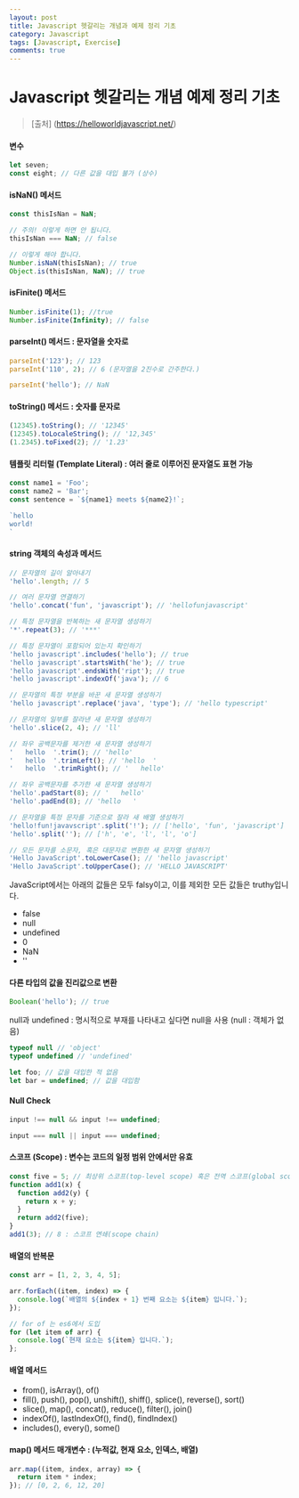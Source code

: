 ```yaml
---
layout: post
title: Javascript 헷갈리는 개념과 예제 정리 기초
category: Javascript
tags: [Javascript, Exercise]
comments: true
---
```


# Javascript 헷갈리는 개념 예제 정리 기초
> [출처] (https://helloworldjavascript.net/)

#### 변수
```javascript
let seven;
const eight; // 다른 값을 대입 불가 (상수)
```
#### isNaN() 메서드
```javascript
const thisIsNan = NaN;

// 주의! 이렇게 하면 안 됩니다.
thisIsNan === NaN; // false

// 이렇게 해야 합니다.
Number.isNaN(thisIsNan); // true
Object.is(thisIsNan, NaN); // true
```
#### isFinite() 메서드
```javascript
Number.isFinite(1); //true
Number.isFinite(Infinity); // false
```
#### parseInt() 메서드 : 문자열을 숫자로
```javascript
parseInt('123'); // 123
parseInt('110', 2); // 6 (문자열을 2진수로 간주한다.)

parseInt('hello'); // NaN
```
#### toString() 메서드 : 숫자를 문자로
```javascript
(12345).toString(); // '12345'
(12345).toLocaleString(); // '12,345'
(1.2345).toFixed(2); // '1.23'
```
#### 템플릿 리터럴 (Template Literal) : 여러 줄로 이루어진 문자열도 표현 가능
```javascript
const name1 = 'Foo';
const name2 = 'Bar';
const sentence = `${name1} meets ${name2}!`;

`hello
world!
`
```
#### string 객체의 속성과 메서드
```javascript
// 문자열의 길이 알아내기
'hello'.length; // 5

// 여러 문자열 연결하기
'hello'.concat('fun', 'javascript'); // 'hellofunjavascript'

// 특정 문자열을 반복하는 새 문자열 생성하기
'*'.repeat(3); // '***'

// 특정 문자열이 포함되어 있는지 확인하기
'hello javascript'.includes('hello'); // true
'hello javascript'.startsWith('he'); // true
'hello javascript'.endsWith('ript'); // true
'hello javascript'.indexOf('java'); // 6

// 문자열의 특정 부분을 바꾼 새 문자열 생성하기
'hello javascript'.replace('java', 'type'); // 'hello typescript'

// 문자열의 일부를 잘라낸 새 문자열 생성하기
'hello'.slice(2, 4); // 'll'

// 좌우 공백문자를 제거한 새 문자열 생성하기
'   hello  '.trim(); // 'hello'
'   hello  '.trimLeft(); // 'hello  '
'   hello  '.trimRight(); // '   hello'

// 좌우 공백문자를 추가한 새 문자열 생성하기
'hello'.padStart(8); // '   hello'
'hello'.padEnd(8); // 'hello   '

// 문자열을 특정 문자를 기준으로 잘라 새 배열 생성하기
'hello!fun!javavscript'.split('!'); // ['hello', 'fun', 'javascript']
'hello'.split(''); // ['h', 'e', 'l', 'l', 'o']

// 모든 문자를 소문자, 혹은 대문자로 변환한 새 문자열 생성하기
'Hello JavaScript'.toLowerCase(); // 'hello javascript'
'Hello JavaScript'.toUpperCase(); // 'HELLO JAVASCRIPT'
```
JavaScript에서는 아래의 값들은 모두 falsy이고, 이를 제외한 모든 값들은 truthy입니다.
- false
- null
- undefined
- 0
- NaN
- ''

#### 다른 타입의 값을 진리값으로 변환
```javascript
Boolean('hello'); // true
```
null과 undefined : 명시적으로 부재를 나타내고 싶다면 null을 사용
(null : 객체가 없음)
```javascript
typeof null // 'object'
typeof undefined // 'undefined'

let foo; // 값을 대입한 적 없음
let bar = undefined; // 값을 대입함
```
#### Null Check
```javascript
input !== null && input !== undefined;

input === null || input === undefined;
```
#### 스코프 (Scope) : 변수는 코드의 일정 범위 안에서만 유효
```javascript
const five = 5; // 최상위 스코프(top-level scope) 혹은 전역 스코프(global scope)
function add1(x) {
  function add2(y) {
    return x + y;
  }
  return add2(five);
}
add1(3); // 8 : 스코프 연쇄(scope chain)
```
#### 배열의 반복문
```javascript
const arr = [1, 2, 3, 4, 5];

arr.forEach((item, index) => {
  console.log(`배열의 ${index + 1} 번째 요소는 ${item} 입니다.`);
});

// for of 는 es6에서 도입
for (let item of arr) {
  console.log(`현재 요소는 ${item} 입니다.`);
};
```
#### 배열 메서드
- from(), isArray(), of()
- fill(), push(), pop(), unshift(), shiff(), splice(), reverse(), sort()
- slice(), map(), concat(), reduce(), filter(), join()
- indexOf(), lastIndexOf(), find(), findIndex()
- includes(), every(), some()

#### map() 메서드 매개변수 : (누적값, 현재 요소, 인덱스, 배열)
```javascript
arr.map((item, index, array) => {
  return item * index;
}); // [0, 2, 6, 12, 20]
```
